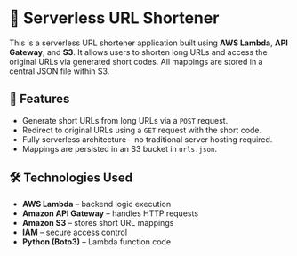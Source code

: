 # 🔗 Serverless URL Shortener

This is a serverless URL shortener application built using **AWS Lambda**, **API Gateway**, and **S3**. It allows users to shorten long URLs and access the original URLs via generated short codes. All mappings are stored in a central JSON file within S3.

## 🚀 Features

- Generate short URLs from long URLs via a `POST` request.
- Redirect to original URLs using a `GET` request with the short code.
- Fully serverless architecture – no traditional server hosting required.
- Mappings are persisted in an S3 bucket in `urls.json`.

## 🛠️ Technologies Used

- **AWS Lambda** – backend logic execution
- **Amazon API Gateway** – handles HTTP requests
- **Amazon S3** – stores short URL mappings
- **IAM** – secure access control
- **Python (Boto3)** – Lambda function code

